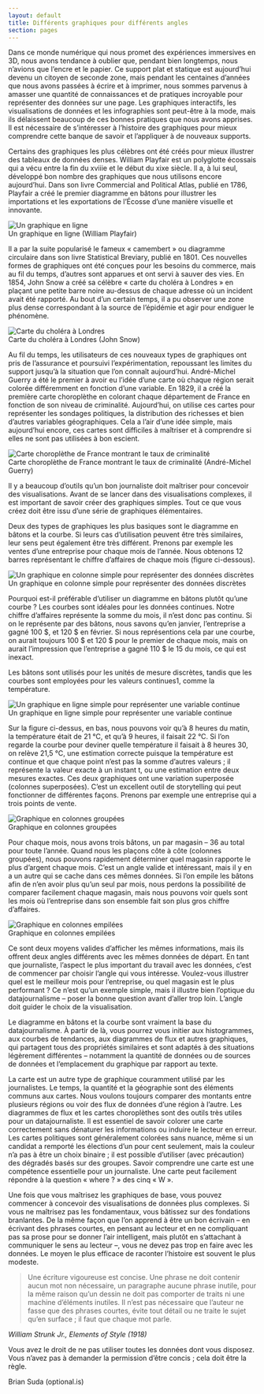 ```yaml
---
layout: default
title: Différents graphiques pour différents angles
section: pages
---
```


Dans ce monde numérique qui nous promet des expériences immersives en 3D, nous avons tendance à oublier que, pendant bien longtemps, nous n’avions que l’encre et le papier. Ce support plat et statique est aujourd’hui devenu un citoyen de seconde zone, mais pendant les centaines d’années que nous avons passées à écrire et à imprimer, nous sommes parvenus à amasser une quantité de connaissances et de pratiques incroyable pour représenter des données sur une page. Les graphiques interactifs, les visualisations de données et les infographies sont peut-être à la mode, mais ils délaissent beaucoup de ces bonnes pratiques que nous avons apprises. Il est nécessaire de s’intéresser à l’histoire des graphiques pour mieux comprendre cette banque de savoir et l’appliquer à de nouveaux supports.

Certains des graphiques les plus célèbres ont été créés pour mieux illustrer des tableaux de données denses. William Playfair est un polyglotte écossais qui a vécu entre la fin du xviiie et le début du xixe siècle. Il a, à lui seul, développé bon nombre des graphiques que nous utilisons encore aujourd’hui. Dans son livre Commercial and Political Atlas, publié en 1786, Playfair a créé le premier diagramme en bâtons pour illustrer les importations et les exportations de l’Écosse d’une manière visuelle et innovante.

<div id="FIG0614" class="imageblock">
<div class="content">
<img alt="Un graphique en ligne" src="../figs/incoming/06-TT-01.gif"></div>
<div class="title">Un graphique en ligne (William Playfair)</div>
</div>

Il a par la suite popularisé le fameux « camembert » ou diagramme circulaire dans son livre Statistical Breviary, publié en 1801. Ces nouvelles formes de graphiques ont été conçues pour les besoins du commerce, mais au fil du temps, d’autres sont apparues et ont servi à sauver des vies. En 1854, John Snow a créé sa célèbre « carte du choléra à Londres » en plaçant une petite barre noire au-dessus de chaque adresse où un incident avait été rapporté. Au bout d’un certain temps, il a pu observer une zone plus dense correspondant à la source de l’épidémie et agir pour endiguer le phénomène.

<div id="FIG0615" class="imageblock">
<div class="content">
<img alt="Carte du choléra à Londres" src="../figs/incoming/06-TT-02.jpg"></div>
<div class="title">Carte du choléra à Londres (John Snow)</div>
</div>

Au fil du temps, les utilisateurs de ces nouveaux types de graphiques ont pris de l’assurance et poursuivi l’expérimentation, repoussant les limites du support jusqu’à la situation que l’on connaît aujourd’hui. André-Michel Guerry a été le premier à avoir eu l’idée d’une carte où chaque région serait colorée différemment en fonction d’une variable. En 1829, il a créé la première carte choroplèthe en colorant chaque département de France en fonction de son niveau de criminalité. Aujourd’hui, on utilise ces cartes pour représenter les sondages politiques, la distribution des richesses et bien d’autres variables géographiques. Cela a l’air d’une idée simple, mais aujourd’hui encore, ces cartes sont difficiles à maîtriser et à comprendre si elles ne sont pas utilisées à bon escient.

<div id="FIG0616" class="imageblock">
<div class="content">
<img alt="Carte choroplèthe de France montrant le taux de criminalité" src="../figs/incoming/06-TT-03.jpg"></div>
<div class="title">Carte choroplèthe de France montrant le taux de criminalité (André-Michel Guerry)</div>
</div>

Il y a beaucoup d’outils qu’un bon journaliste doit maîtriser pour concevoir des visualisations. Avant de se lancer dans des visualisations complexes, il est important de savoir créer des graphiques simples. Tout ce que vous créez doit être issu d’une série de graphiques élémentaires.

Deux des types de graphiques les plus basiques sont le diagramme en bâtons et la courbe. Si leurs cas d’utilisation peuvent être très similaires, leur sens peut également être très différent. Prenons par exemple les ventes d’une entreprise pour chaque mois de l’année. Nous obtenons 12 barres représentant le chiffre d’affaires de chaque mois (figure ci-dessous).

<div id="FIG0617" class="imageblock">
<div class="content">
<img alt="Un graphique en colonne simple pour représenter des données discrètes" src="../figs/incoming/06-TT-04.png"></div>
<div class="title">Un graphique en colonne simple pour représenter des données discrètes</div>
</div>

Pourquoi est-il préférable d’utiliser un diagramme en bâtons plutôt qu’une courbe ? Les courbes sont idéales pour les données continues. Notre chiffre d’affaires représente la somme du mois, il n’est donc pas continu. Si on le représente par des bâtons, nous savons qu’en janvier, l’entreprise a gagné 100 $, et 120 $ en février. Si nous représentions cela par une courbe, on aurait toujours 100 $ et 120 $ pour le premier de chaque mois, mais on aurait l’impression que l’entreprise a gagné 110 $ le 15 du mois, ce qui est inexact.

Les bâtons sont utilisés pour les unités de mesure discrètes, tandis que les courbes sont employées pour les valeurs continues1, comme la température.

<div id="FIG0618" class="imageblock">
<div class="content">
<img alt="Un graphique en ligne simple pour représenter une variable continue" src="../figs/incoming/06-TT-05.png"></div>
<div class="title">Un graphique en ligne simple pour représenter une variable continue</div>
</div>

Sur la figure ci-dessus, en bas, nous pouvons voir qu’à 8 heures du matin, la température était de 21 °C, et qu’à 9 heures, il faisait 22 °C. Si l’on regarde la courbe pour deviner quelle température il faisait à 8 heures 30, on relève 21,5 °C, une estimation correcte puisque la température est continue et que chaque point n’est pas la somme d’autres valeurs ; il représente la valeur exacte à un instant t, ou une estimation entre deux mesures exactes. Ces deux graphiques ont une variation superposée (colonnes superposées). C’est un excellent outil de storytelling qui peut fonctionner de différentes façons. Prenons par exemple une entreprise qui a trois points de vente.

<div id="FIG0619" class="imageblock">
<div class="content">
<img alt="Graphique en colonnes groupées" src="../figs/incoming/06-TT-06.png"></div>
<div class="title">Graphique en colonnes groupées</div>
</div>

Pour chaque mois, nous avons trois bâtons, un par magasin – 36 au total pour toute l’année. Quand nous les plaçons côte à côte (colonnes groupées), nous pouvons rapidement déterminer quel magasin rapporte le plus d’argent chaque mois. C’est un angle valide et intéressant, mais il y en a un autre qui se cache dans ces mêmes données. Si l’on empile les bâtons afin de n’en avoir plus qu’un seul par mois, nous perdons la possibilité de comparer facilement chaque magasin, mais nous pouvons voir quels sont les mois où l’entreprise dans son ensemble fait son plus gros chiffre d’affaires.

<div id="FIG0620" class="imageblock">
<div class="content">
<img alt="Graphique en colonnes empilées" src="../figs/incoming/06-TT-07.png"></div>
<div class="title">Graphique en colonnes empilées</div>
</div>

Ce sont deux moyens valides d’afficher les mêmes informations, mais ils offrent deux angles différents avec les mêmes données de départ. En tant que journaliste, l’aspect le plus important du travail avec les données, c’est de commencer par choisir l’angle qui vous intéresse. Voulez-vous illustrer quel est le meilleur mois pour l’entreprise, ou quel magasin est le plus performant ? Ce n’est qu’un exemple simple, mais il illustre bien l’optique du datajournalisme – poser la bonne question avant d’aller trop loin. L’angle doit guider le choix de la visualisation.

Le diagramme en bâtons et la courbe sont vraiment la base du datajournalisme. À partir de là, vous pourrez vous initier aux histogrammes, aux courbes de tendances, aux diagrammes de flux et autres graphiques, qui partagent tous des propriétés similaires et sont adaptés à des situations légèrement différentes – notamment la quantité de données ou de sources de données et l’emplacement du graphique par rapport au texte.

La carte est un autre type de graphique couramment utilisé par les journalistes. Le temps, la quantité et la géographie sont des éléments communs aux cartes. Nous voulons toujours comparer des montants entre plusieurs régions ou voir des flux de données d’une région à l’autre. Les diagrammes de flux et les cartes choroplèthes sont des outils très utiles pour un datajournaliste. Il est essentiel de savoir colorer une carte correctement sans dénaturer les informations ou induire le lecteur en erreur. Les cartes politiques sont généralement colorées sans nuance, même si un candidat a remporté les élections d’un pour cent seulement, mais la couleur n’a pas à être un choix binaire ; il est possible d’utiliser (avec précaution) des dégradés basés sur des groupes. Savoir comprendre une carte est une compétence essentielle pour un journaliste. Une carte peut facilement répondre à la question « where ? » des cinq « W ».

Une fois que vous maîtrisez les graphiques de base, vous pouvez commencer à concevoir des visualisations de données plus complexes. Si vous ne maîtrisez pas les fondamentaux, vous bâtissez sur des fondations branlantes. De la même façon que l’on apprend à être un bon écrivain – en écrivant des phrases courtes, en pensant au lecteur et en ne compliquant pas sa prose pour se donner l’air intelligent, mais plutôt en s’attachant à communiquer le sens au lecteur –, vous ne devez pas trop en faire avec les données. Le moyen le plus efficace de raconter l’histoire est souvent le plus modeste.

> Une écriture vigoureuse est concise. Une phrase ne doit contenir aucun mot non nécessaire, un paragraphe aucune phrase inutile, pour la même raison qu’un dessin ne doit pas comporter de traits ni une machine d’éléments inutiles. Il n’est pas nécessaire que l’auteur ne fasse que des phrases courtes, évite tout détail ou ne traite le sujet qu’en surface ; il faut que chaque mot parle.

_William Strunk Jr., Elements of Style (1918)_

Vous avez le droit de ne pas utiliser toutes les données dont vous disposez. Vous n’avez pas à demander la permission d’être concis ; cela doit être la règle.

Brian Suda (optional.is)